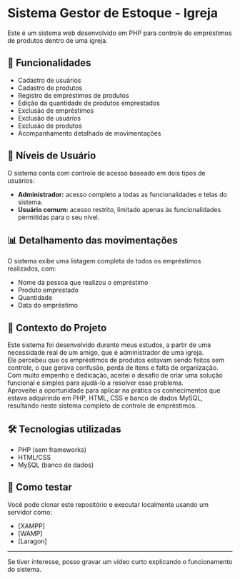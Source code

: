 # Sistema Gestor de Estoque  - Igreja

Este é um sistema web desenvolvido em PHP para controle de empréstimos de produtos dentro de uma igreja.

## 🔧 Funcionalidades

- Cadastro de usuários
- Cadastro de produtos
- Registro de empréstimos de produtos
- Edição da quantidade de produtos emprestados
- Exclusão de empréstimos
- Exclusão de usuários
- Exclusão de produtos
- Acompanhamento detalhado de movimentações

## 👥 Níveis de Usuário

O sistema conta com controle de acesso baseado em dois tipos de usuários:

- **Administrador:** acesso completo a todas as funcionalidades e telas do sistema.
- **Usuário comum:** acesso restrito, limitado apenas às funcionalidades permitidas para o seu nível.

## 📊 Detalhamento das movimentações

O sistema exibe uma listagem completa de todos os empréstimos realizados, com:

- Nome da pessoa que realizou o empréstimo
- Produto emprestado
- Quantidade
- Data do empréstimo

## 🎯 Contexto do Projeto
Este sistema foi desenvolvido durante meus estudos, a partir de uma necessidade real de um amigo, que é administrador de uma igreja.  
Ele percebeu que os empréstimos de produtos estavam sendo feitos sem controle, o que gerava confusão, perda de itens e falta de organização.
Com muito empenho e dedicação, aceitei o desafio de criar uma solução funcional e simples para ajudá-lo a resolver esse problema.  
Aproveitei a oportunidade para aplicar na prática os conhecimentos que estava adquirindo em PHP, HTML, CSS e banco de dados MySQL, resultando neste sistema completo de controle de empréstimos.


## 🛠️ Tecnologias utilizadas

- PHP (sem frameworks)
- HTML/CSS
- MySQL (banco de dados)

## 📂 Como testar

Você pode clonar este repositório e executar localmente usando um servidor como:

- [XAMPP]
- [WAMP]
- [Laragon]

---

Se tiver interesse, posso gravar um vídeo curto explicando o funcionamento do sistema.
